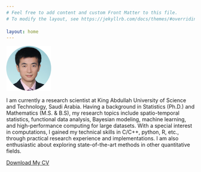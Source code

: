 ```yaml
---
# Feel free to add content and custom Front Matter to this file.
# To modify the layout, see https://jekyllrb.com/docs/themes/#overriding-theme-defaults

layout: home
---
```


 <img src="/assets/profile.png" alt="drawing" width="120"/>  
 
<br>

I am currently a research scientist at King Abdullah University of Science and Technology, Saudi Arabia. Having a background in Statistics (Ph.D.) and Mathematics (M.S. & B.S), my research topics include spatio-temporal statistics, functional data analysis, Bayesian modeling, machine learning, and high-performance computing for large datasets. With a special interest in computations, I gained my technical skills in C/C++, python, R, etc., through practical research experience and implementations. I am also enthusiastic about exploring state-of-the-art methods in other quantitative fields.

[Download My CV](/assets/Huang-CV.pdf)

